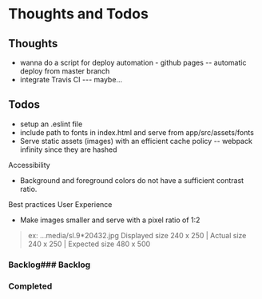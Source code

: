 # Thoughts and Todos

## Thoughts

* wanna do a script for deploy automation - github pages -- automatic deploy from master branch
* integrate Travis CI --- maybe...

## Todos

* setup an .eslint file
* include path to fonts in index.html and serve from app/src/assets/fonts
* Serve static assets (images) with an efficient cache policy -- webpack infinity since they are hashed

Accessibility
* Background and foreground colors do not have a sufficient contrast ratio.

Best practices
User Experience
* Make images smaller and serve with a pixel ratio of 1:2 
> ex: …media/sl.9*20432.jpg 
> Displayed size 240 x 250 | Actual size 240 x 250 | Expected size 480 x 500
### Backlog### Backlog




### Completed
